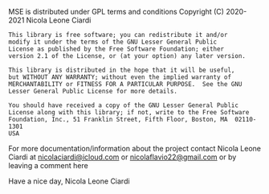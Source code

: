 ﻿MSE is distributed under GPL terms and conditions
    Copyright (C) 2020-2021  Nicola Leone Ciardi

    This library is free software; you can redistribute it and/or
    modify it under the terms of the GNU Lesser General Public
    License as published by the Free Software Foundation; either
    version 2.1 of the License, or (at your option) any later version.

    This library is distributed in the hope that it will be useful,
    but WITHOUT ANY WARRANTY; without even the implied warranty of
    MERCHANTABILITY or FITNESS FOR A PARTICULAR PURPOSE.  See the GNU
    Lesser General Public License for more details.

    You should have received a copy of the GNU Lesser General Public
    License along with this library; if not, write to the Free Software
    Foundation, Inc., 51 Franklin Street, Fifth Floor, Boston, MA  02110-1301
    USA
    
For more documentation/information about the project contact
    Nicola Leone Ciardi
        at nicolaciardi@icloud.com
        or nicolaflavio22@gmail.com
        or by leaving a comment here

Have a nice day,
Nicola Leone Ciardi